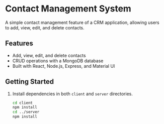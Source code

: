 # Contact Management System

A simple contact management feature of a CRM application, allowing users to add, view, edit, and delete contacts.

## Features
- Add, view, edit, and delete contacts
- CRUD operations with a MongoDB database
- Built with React, Node.js, Express, and Material UI

## Getting Started

1. Install dependencies in both `client` and `server` directories.
   ```bash
   cd client
   npm install
   cd ../server
   npm install
